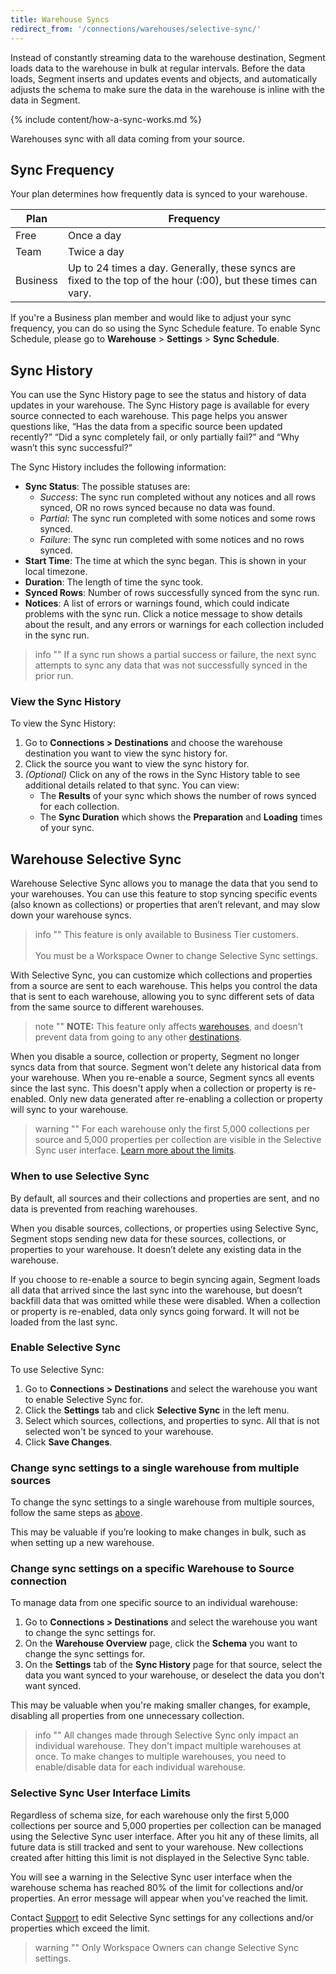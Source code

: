 ```yaml
---
title: Warehouse Syncs
redirect_from: '/connections/warehouses/selective-sync/'
---
```


<!--- The Warehouse Sync process prepares the raw data coming from a source and loads it into a warehouse destination. There are two phases to the sync process:
1. **Preparation phase**: This is where Segment prepares the data coming from a source so that it's in the right format for the loading phase. 
2. **Loading phase**: This is where Segment deduplicates data and the data loads into the warehouse destination. Any sync issues that occur in this phase can be traced back to your warehouse. -->

Instead of constantly streaming data to the warehouse destination, Segment loads data to the warehouse in bulk at regular intervals. Before the data loads, Segment inserts and updates events and objects, and automatically adjusts the schema to make sure the data in the warehouse is inline with the data in Segment.

{% include content/how-a-sync-works.md %}

Warehouses sync with all data coming from your source. 

## Sync Frequency

Your plan determines how frequently data is synced to your warehouse. 

| Plan     | Frequency   |
| -------- | ----------- |
| Free     | Once a day  |
| Team     | Twice a day |
| Business | Up to 24 times a day. Generally, these syncs are fixed to the top of the hour (:00), but these times can vary. |

If you're a Business plan member and would like to adjust your sync frequency, you can do so using the Sync Schedule feature. To enable Sync Schedule, please go to **Warehouse** > **Settings** > **Sync Schedule**. 

## Sync History
You can use the Sync History page to see the status and history of data updates in your warehouse. The Sync History page is available for every source connected to each warehouse. This page helps you answer questions like, “Has the data from a specific source been updated recently?” “Did a sync completely fail, or only partially fail?” and “Why wasn’t this sync successful?”

The Sync History includes the following information:

* **Sync Status**: The possible statuses are:
   * *Success*: The sync run completed without any notices and all rows synced, OR no rows synced because no data was found.
   * *Partial*: The sync run completed with some notices and some rows synced.
   * *Failure*: The sync run completed with some notices and no rows synced.
* **Start Time**: The time at which the sync began. This is shown in your local timezone.
* **Duration**: The length of time the sync took.
* **Synced Rows**: Number of rows successfully synced from the sync run.
* **Notices**: A list of errors or warnings found, which could indicate problems with the sync run. Click a notice message to show details about the result, and any errors or warnings for each collection included in the sync run.

> info ""
> If a sync run shows a partial success or failure, the next sync attempts to sync any data that was not successfully synced in the prior run.

### View the Sync History

To view the Sync History:
1. Go to **Connections > Destinations** and choose the warehouse destination you want to view the sync history for.
2. Click the source you want to view the sync history for.
3. *(Optional)* Click on any of the rows in the Sync History table to see additional details related to that sync. You can view:
   * The **Results** of your sync which shows the number of rows synced for each collection.
   * The **Sync Duration** which shows the **Preparation** and **Loading** times of your sync.

## Warehouse Selective Sync

Warehouse Selective Sync allows you to manage the data that you send to your warehouses. You can use this feature to stop syncing specific events (also known as collections) or properties that aren’t relevant, and may slow down your warehouse syncs.

> info ""
> This feature is only available to Business Tier customers. <br><br>You must be a Workspace Owner to change Selective Sync settings.

With Selective Sync, you can customize which collections and properties from a source are sent to each warehouse. This helps you control the data that is sent to each warehouse, allowing you to sync different sets of data from the same source to different warehouses.

> note ""
> **NOTE:** This feature only affects [warehouses](/docs/connections/storage/warehouses/), and doesn't prevent data from going to any other [destinations](/docs/connections/destinations/).

When you disable a source, collection or property, Segment no longer syncs data from that source. Segment won't delete any historical data from your warehouse. When you re-enable a source, Segment syncs all events since the last sync. This doesn't apply when a collection or property is re-enabled. Only new data generated after re-enabling a collection or property will sync to your warehouse.

> warning ""
> For each warehouse only the first 5,000 collections per source and 5,000 properties per collection are visible in the Selective Sync user interface. [Learn more about the limits](#selective-sync-user-interface-limits).

### When to use Selective Sync

By default, all sources and their collections and properties are sent, and no data is prevented from reaching warehouses.

When you disable sources, collections, or properties using Selective Sync, Segment stops sending new data for these sources, collections, or properties to your warehouse. It doesn’t delete any existing data in the warehouse.

If you choose to re-enable a source to begin syncing again, Segment loads all data that arrived since the last sync into the warehouse, but doesn’t backfill data that was omitted while these were disabled. When a collection or property is re-enabled, data only syncs going forward. It will not be loaded from the last sync.

### Enable Selective Sync

To use Selective Sync:
1. Go to **Connections > Destinations** and select the warehouse you want to enable Selective Sync for.
2. Click the **Settings** tab and click **Selective Sync** in the left menu.
3. Select which sources, collections, and properties to sync. All that is not selected won't be synced to your warehouse.
4. Click **Save Changes**.

### Change sync settings to a single warehouse from multiple sources

To change the sync settings to a single warehouse from multiple sources, follow the same steps as [above](#enable-selective-sync).

This may be valuable if you’re looking to make changes in bulk, such as when setting up a new warehouse.


### Change sync settings on a specific Warehouse to Source connection

To manage data from one specific source to an individual warehouse:
1. Go to **Connections > Destinations** and select the warehouse you want to change the sync settings for.
2. On the **Warehouse Overview** page, click the **Schema** you want to change the sync settings for.
3. On the **Settings** tab of the **Sync History** page for that source, select the data you want synced to your warehouse, or deselect the data you don't want synced.

This may be valuable when you're making smaller changes, for example, disabling all properties from one unnecessary collection.

> info ""
> All changes made through Selective Sync only impact an individual warehouse. They don't impact multiple warehouses at once. To make changes to multiple warehouses, you need to enable/disable data for each individual warehouse.

### Selective Sync User Interface Limits

Regardless of schema size, for each warehouse only the first 5,000 collections per source and 5,000 properties per collection can be managed using the Selective Sync user interface. After you hit any of these limits, all future data is still tracked and sent to your warehouse. New collections created after hitting this limit is not displayed in the Selective Sync table.

You will see a warning in the Selective Sync user interface when the warehouse schema has reached 80% of the limit for collections and/or properties. An error message will appear when you've reached the limit.

Contact [Support](https://app.segment.com/help/contact/) to edit Selective Sync settings for any collections and/or properties which exceed the limit.

> warning ""
> Only Workspace Owners can change Selective Sync settings.
